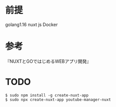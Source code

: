 # 前提
golang1.16
nuxt js
Docker

# 参考
『NUXTとGOではじめるWEBアプリ開発』

# TODO

```bash:npm
$ sudo npm install -g create-nuxt-app
$ sudo npx create-nuxt-app youtube-manager-nuxt
```


